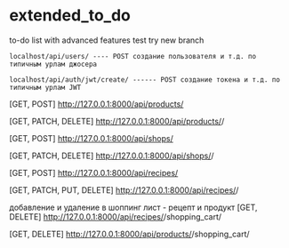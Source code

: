 # extended_to_do
to-do list with advanced features
test
try new branch

```
localhost/api/users/ ---- POST создание пользователя и т.д. по типичным урлам джосера
```
```
localhost/api/auth/jwt/create/ ------ POST создание токена и т.д. по типичным урлам JWT
```

[GET, POST]
http://127.0.0.1:8000/api/products/

[GET, PATCH, DELETE]
http://127.0.0.1:8000/api/products/<id>/

[GET, POST]
http://127.0.0.1:8000/api/shops/

[GET, PATCH, DELETE]
http://127.0.0.1:8000/api/shops/<id>/

[GET, POST]
http://127.0.0.1:8000/api/recipes/

[GET, PATCH, PUT, DELETE]
http://127.0.0.1:8000/api/recipes/<id>/

добавление и удаление в шоппинг лист - рецепт и продукт
[GET, DELETE]
http://127.0.0.1:8000/api/recipes/<id>/shopping_cart/


[GET, DELETE]
http://127.0.0.1:8000/api/products/<id>/shopping_cart/
